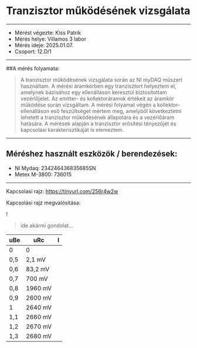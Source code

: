 # Tranzisztor működésének vizsgálata
---  
- Mérést végezte: Kiss Patrik
- Mérés helye: Villamos 3 labor
- Mérés ideje: 2025.01.07.
- Csoport: 12.D/1
---
##A mérés folyamata:
>A tranzisztor működésének vizsgálata során az NI myDAQ műszert használtam. A mérési áramkörben egy tranzisztort helyeztem el, amelynek bázisához egy ellenálláson keresztül biztosítottam vezérlőjelet. Az emitter- és kollektoráramok értékeit az áramkör működése során vizsgáltam. A mérési folyamat végén a kollektor-ellenálláson eső feszültséget mértem meg, amelyből következtetni lehetett a tranzisztor működésének állapotára és a vezérlőáram hatására. A mérések alapján a tranzisztor erősítési tényezőjét és kapcsolási karakterisztikáját is elemeztem.
---

## Méréshez használt eszközök / berendezések:
- NI Mydaq: 234246436835685SN
- Metex M-3800: 736015
---

Kapcsolasi rajz:
https://tinyurl.com/256r4w2w

Kapcsolási rajz megvalósitása:

!
> ide akármi gondolat...

| uBe    | uRc       |  I   |
|--------|-----      |----------|
| 0     | 0          |  |
| 0,5   | 2,1 mV     |  |
| 0,6   | 83,2 mV    |  |
| 0,7   | 700 mV     |     |
| 0,8   | 1960 mV    |      |
| 0,9   | 2600 mV    |          | 
| 1     | 2640 mV    |          |
| 1,1   | 2660 mV    |          |
| 1,2   | 2670 mV    |          |
| 1,3   | 2680 mV    |          |

